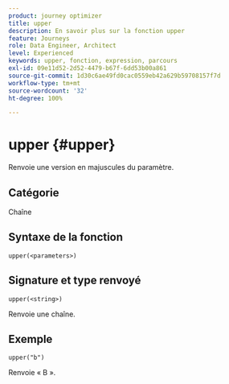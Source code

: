 ```yaml
---
product: journey optimizer
title: upper
description: En savoir plus sur la fonction upper
feature: Journeys
role: Data Engineer, Architect
level: Experienced
keywords: upper, fonction, expression, parcours
exl-id: 09e11d52-2d52-4479-b67f-6dd53b00a861
source-git-commit: 1d30c6ae49fd0cac0559eb42a629b59708157f7d
workflow-type: tm+mt
source-wordcount: '32'
ht-degree: 100%

---
```


# upper {#upper}

Renvoie une version en majuscules du paramètre.

## Catégorie

Chaîne

## Syntaxe de la fonction

`upper(<parameters>)`

## Signature et type renvoyé

`upper(<string>)`

Renvoie une chaîne.

## Exemple

`upper("b")`

Renvoie « B ».
